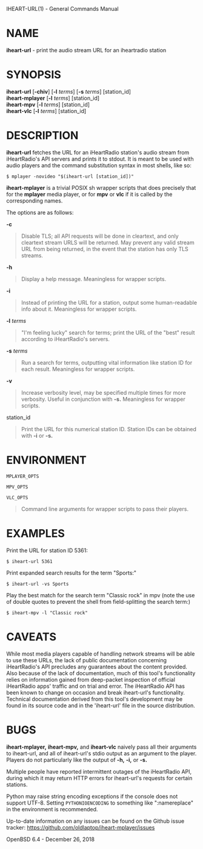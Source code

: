 IHEART-URL(1) - General Commands Manual

# NAME

**iheart-url** - print the audio stream URL for an iheartradio station

# SYNOPSIS

**iheart-url**
\[**-chiv**]
\[**-l**&nbsp;*terms*]
\[**-s**&nbsp;*terms*]
\[station\_id]  
**iheart-mplayer**
\[**-l**&nbsp;*terms*]
\[station\_id]  
**iheart-mpv**
\[**-l**&nbsp;*terms*]
\[station\_id]  
**iheart-vlc**
\[**-l**&nbsp;*terms*]
\[station\_id]

# DESCRIPTION

**iheart-url**
fetches the URL for an iHeartRadio station's audio stream from iHeartRadio's
API servers and prints it to stdout. It is meant to be used with audio players
and the command substitution syntax in most shells, like so:

	$ mplayer -novideo "$(iheart-url [station_id])"

**iheart-mplayer**
is a trivial POSIX sh wrapper scripts that does precisely that for the
**mplayer**
media player, or for
**mpv**
or
**vlc**
if it is called by the corresponding names.

The options are as follows:

**-c**

> Disable TLS; all API requests will be done in cleartext, and only cleartext
> stream URLS will be returned. May prevent any valid stream URL from being
> returned, in the event that the station has only TLS streams.

**-h**

> Display a help message. Meaningless for wrapper scripts.

**-i**

> Instead of printing the URL for a station, output some human-readable info about
> it. Meaningless for wrapper scripts.

**-l** *terms*

> "I'm feeling lucky"
> search for terms; print the URL of the
> "best"
> result according to iHeartRadio's servers.

**-s** *terms*

> Run a search for terms, outputting vital information like station ID for each
> result. Meaningless for wrapper scripts.

**-v**

> Increase verbosity level, may be specified multiple times for more verbosity.
> Useful in conjunction with
> **-s.**
> Meaningless for wrapper scripts.

station\_id

> Print the URL for this numerical station ID. Station IDs can be obtained with
> **-i**
> or
> **-s.**

# ENVIRONMENT

`MPLAYER_OPTS`

`MPV_OPTS`

`VLC_OPTS`

> Command line arguments for wrapper scripts to pass their players.

# EXAMPLES

Print the URL for station ID 5361:

	$ iheart-url 5361

Print expanded search results for the term
"Sports:"

	$ iheart-url -vs Sports

Play the best match for the search term
"Classic rock"
in mpv
(note the use of double quotes to prevent the shell from field-splitting the search term:)

	$ iheart-mpv -l "Classic rock"

# CAVEATS

While most media players capable of handling network streams will be able to use
these URLs, the lack of public documentation concerning iHeartRadio's API
precludes any guarantees about the content provided. Also because of the lack of
documentation, much of this tool's functionality relies on information gained
from deep-packet inspection of official iHeartRadio apps' traffic and on trial
and error. The iHeartRadio API has been known to change on occasion and break
iheart-url's functionality. Technical documentation derived from this tool's
development may be found in its source code and in the 'iheart-url' file in the
source distribution.

# BUGS

**iheart-mplayer,**
**iheart-mpv,**
and
**iheart-vlc**
naively pass all their arguments to iheart-url, and all of iheart-url's stdio
output as an argument to the player. Players do not particularly like the output
of
**-h,**
**-i,**
or
**-s.**

Multiple people have reported intermittent outages of the iHeartRadio API,
during which it may return HTTP errors for iheart-url's requests for certain
stations.

Python may raise string encoding exceptions if the console does not support
UTF-8. Setting
`PYTHONIOENCODING`
to something like ":namereplace" in the environment is recommended.

Up-to-date information on any issues can be found on the Github issue tracker:
https://github.com/oldlaptop/iheart-mplayer/issues

OpenBSD 6.4 - December 26, 2018
